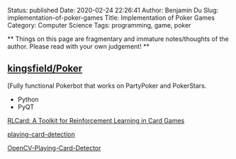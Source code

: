 Status: published
Date: 2020-02-24 22:26:41
Author: Benjamin Du
Slug: implementation-of-poker-games
Title: Implementation of Poker Games
Category: Computer Science
Tags: programming, game, poker

**
Things on this page are fragmentary and immature notes/thoughts of the author.
Please read with your own judgement!
**

## [kingsfield/Poker](https://github.com/kingsfield/Poker)

[Fully functional Pokerbot that works on PartyPoker and PokerStars.
- Python
- PyQT

[RLCard: A Toolkit for Reinforcement Learning in Card Games](https://arxiv.org/pdf/1910.04376.pdf)

[playing-card-detection](https://github.com/geaxgx/playing-card-detection)

[OpenCV-Playing-Card-Detector](https://github.com/EdjeElectronics/OpenCV-Playing-Card-Detector)